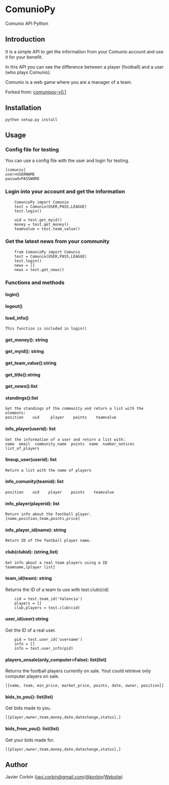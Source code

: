 ComunioPy
=========

Comunio API Python


Introduction
------------

It is a simple API to get the information from your Comunio account and use it for your benefit.

In this API you can see the difference between a player (football) and a user (who plays Comunio).

Comunio is a web game where you are a manager of a team.

Forked from:
[comuniopy-v0.1](https://github.com/sinkmanu/comuniopy)

Installation
-----------

```
python setup.py install
```


Usage
-----

### Config file for testing

You can use a config file with the user and login for testing.

```
[comunio]
user=USERNAME
passwd=PASSWORD
```

### Login into your account and get the information
```
	ComunioPy import Comunio
	test = Comunio(USER,PASS,LEAGUE)
	test.login()
	
	uid = test.get_myid()
	money = test.get_money()
	teamvalue = test.team_value()
```

### Get the latest news from your community
```
	from ComunioPy import Comunio
	test = Comunio(USER,PASS,LEAGUE)
	test.login()
	news = []
	news = test.get_news()
```

### Functions and methods

#### login()
#### logout()
#### load_info()
```
This function is included in login()
```
#### get_money(): string
#### get_myid(): string
#### get_team_value():string
#### get_title():string
#### get_news():list
#### standings():list
```
Get the standings of the community and return a list with the elements:
position    uid     player    points    teamvalue
``` 

#### info_player(userid): list
```
Get the	information of a user and return a list with:
name  email  community_name  points  name  number_notices  list_of_players
```

#### lineup_user(userid): list
```
Return a list with the name of players
```

#### info_comunity(teamid): list
```
position    uid    player    points    teamvalue
```

#### info_player(playerid): list
```
Return info about the football player.
[name,position,team,points,price]
```

#### info_player_id(name): string
```
Return ID of the football player name.
```

#### club(clubid): (string,list)
```
Get info about a real team players using a ID
teamname,[player list]
```

#### team_id(team): string
Returns the ID of a team to use with test.club(cid)
```
	cid = test.team_id('Valencia')
	players = []
	club,players = test.club(cid)
```

#### user_id(user):string
Get the ID of a real user.
```
	pid = test.user_id('username')
	info = []
	info = test.user_info(pid)
```

#### players_onsale(only_computer=False): list(list)
Returns the football players currently on sale.
Yout could retrieve only computer players on sale.
```
[[name, team, min_price, market_price, points, date, owner, position]]
```

#### bids_to_you(): list(list)
Get bids made to you.
```
[[player,owner,team,money,date,datechange,status],]
```

#### bids_from_you(): list(list)
Get your bids made for.
```
[[player,owner,team,money,date,datechange,status],]
```


Author
------
Javier Corbín (javi.corbin@gmail.com/[@korbin](https://twitter.com/korbin)/[Website](http://www.micolabs.com))

